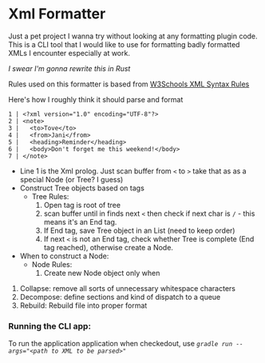 # Xml Formatter

Just a pet project I wanna try without looking at any formatting plugin code.
This is a CLI tool that I would like to use for formatting badly formatted XMLs I encounter especially at work.

_I swear I'm gonna rewrite this in Rust_

Rules used on this formatter is based from [W3Schools XML Syntax Rules](https://www.w3schools.com/xml/xml_syntax.asp)

Here's how I roughly think it should parse and format

```
1 | <?xml version="1.0" encoding="UTF-8"?>
2 | <note>
3 |   <to>Tove</to>
4 |   <from>Jani</from>
5 |   <heading>Reminder</heading>
6 |   <body>Don't forget me this weekend!</body>
7 | </note>
```

- Line 1 is the Xml prolog. Just scan buffer from `<` to `>` take that as as a special Node (or Tree? I guess)
- Construct Tree objects based on tags
  - Tree Rules:
    1. Open tag is root of tree
    2. scan buffer until in finds next `<` then check if next char is `/` - this means it's an End tag.
    3. If End tag, save Tree object in an List (need to keep order)
    4. If next `<` is not an End tag, check whether Tree is complete (End tag reached), otherwise create a Node.
- When to construct a Node:
  - Node Rules:
    1. Create new Node object only when

1. Collapse: remove all sorts of unnecessary whitespace characters
2. Decompose: define sections and kind of dispatch to a queue
3. Rebuild: Rebuild file into proper format

### Running the CLI app:

To run the application application when checkedout, use _`gradle run --args="<path to XML to be parsed>"`_
